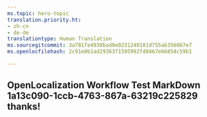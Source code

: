 ```yaml
---
ms.topic: hero-topic
translation.priority.ht:
- zh-cn
- de-de
translationtype: Human Translation
ms.sourcegitcommit: 3a781fe4938bad8e0231240181d755ab356067e7
ms.openlocfilehash: 2c91e0b1ad2936371595992fd8467e66854c59b1

---
```

## OpenLocalization Workflow Test MarkDown 1a13c090-1ccb-4763-867a-63219c225829 thanks!



<!--HONumber=Jul16_HO5-->


